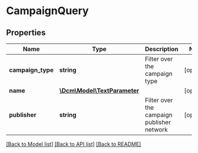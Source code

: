 # CampaignQuery

## Properties
Name | Type | Description | Notes
------------ | ------------- | ------------- | -------------
**campaign_type** | **string** | Filter over the campaign type | [optional] 
**name** | [**\Dcm\Model\TextParameter**](TextParameter.md) |  | [optional] 
**publisher** | **string** | Filter over the campaign publisher network | [optional] 

[[Back to Model list]](../README.md#documentation-for-models) [[Back to API list]](../README.md#documentation-for-api-endpoints) [[Back to README]](../README.md)


